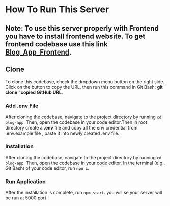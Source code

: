 # How To Run This Server

## Note: To use this server properly with Frontend you have to install frontend website. To get frontend codebase use this link  [Blog_App_Frontend](https://github.com/Aljoboyer/blog/tree/main).

## Clone 

To clone this codebase, check the dropdown menu button on the right side. Click on the button to copy the URL, then run this command in Git Bash: **git clone "copied GitHub URL**.

### Add .env File

After cloning the codebase, navigate to the project directory by running `cd blog-app`. Then, open the codebase in your code editor.Then in root directory create a **.env** file
and copy all the env credential from .env.example file , paste it into newly created .env file.
.

### Installation

After cloning the codebase, navigate to the project directory by running `cd blog-app`. Then, open the codebase in your code editor. In the terminal (e.g., Git Bash) of your code editor, run **`npm i`**.

### Run Application

After the installation is complete, run `npm start`.
you will se your server will be run at 5000 port



